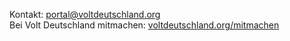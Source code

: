 Kontakt: [portal@voltdeutschland.org](mailto:portal@voltdeutschland.org)<br/>
Bei Volt Deutschland mitmachen: [voltdeutschland.org/mitmachen](https://www.voltdeutschland.org/mitmachen)
